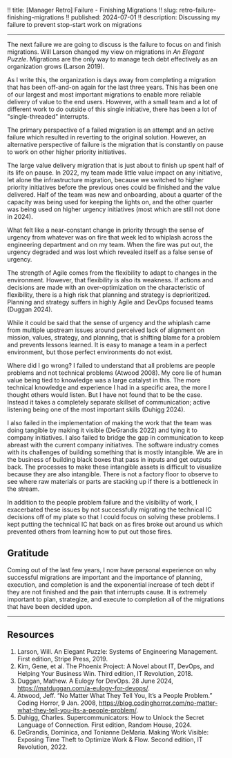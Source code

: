 !! title: [Manager Retro] Failure - Finishing Migrations
!! slug: retro-failure-finishing-migrations
!! published: 2024-07-01
!! description: Discussing my failure to prevent stop-start work on migrations

---

The next failure we are going to discuss is the failure to focus on and finish migrations. Will
Larson changed my view on migrations in _An Elegant Puzzle_. Migrations are the only way to manage
tech debt effectively as an organization grows (Larson 2019).

As I write this, the organization is days away from completing a migration that has been off-and-on
again for the last three years. This has been one of our largest and most important migrations to
enable more reliable delivery of value to the end users. However, with a small team and a lot of
different work to do outside of this single initiative, there has been a lot of "single-threaded"
interrupts.

The primary perspective of a failed migration is an attempt and an active failure which resulted in
reverting to the original solution. However, an alternative perspective of failure is the migration
that is constantly on pause to work on other higher priority initiatives.

The large value delivery migration that is just about to finish up spent half of its life on pause.
In 2022, my team made little value impact on any initiative, let alone the infrastructure
migration, because we switched to higher priority initiatives before the previous ones could be
finished and the value delivered. Half of the team was new and onboarding, about a quarter of the
capacity was being used for keeping the lights on, and the other quarter was being used on higher
urgency initiatives (most which are still not done in 2024). 

What felt like a near-constant change in priority through the sense of urgency from whatever was on
fire that week led to whiplash across the engineering department and on my team. When the fire was
put out, the urgency degraded and was lost which revealed itself as a false sense of urgency.

The strength of Agile comes from the flexibility to adapt to changes in the environment. However,
that flexibility is also its weakness. If actions and decisions are made with an over-optimization
on the characteristic of flexibility, there is a high risk that planning and strategy is
deprioritized. Planning and strategy suffers in highly Agile and DevOps focused teams (Duggan 2024). 

While it could be said that the sense of urgency and the whiplash came from multiple upstream issues
around perceived lack of alignment on mission, values, strategy, and planning, that is shifting
blame for a problem and prevents lessons learned. It is easy to manage a team in a perfect
environment, but those perfect environments do not exist.

Where did I go wrong? I failed to understand that all problems are people problems and not technical
problems (Atwood 2008). My core lie of human value being tied to knowledge was a large catalyst in
this. The more technical knowledge and experience I had in a specific area, the more I thought
others would listen. But I have not found that to be the case. Instead it takes a completely
separate skillset of communication; active listening being one of the most important skills (Duhigg
2024). 

I also failed in the implementation of making the work that the team was doing tangible by making it
visible (DeGrandis 2022) and tying it to company initiatives. I also failed to bridge the gap in
communication to keep abreast with the current company initiatives. The software industry comes with
its challenges of building something that is mostly intangible. We are in the business of building
black boxes that pass in inputs and get outputs back. The processes to make these intangible assets
is difficult to visualize because they are also intangible. There is not a factory floor to observe
to see where raw materials or parts are stacking up if there is a bottleneck in the stream.

In addition to the people problem failure and the visibility of work, I exacerbated these issues by
not successfully migrating the technical IC decisions off of my plate so that I could focus on
solving these problems. I kept putting the technical IC hat back on as fires broke out around us
which prevented others from learning how to put out those fires.


## Gratitude

Coming out of the last few years, I now have personal experience on why successful migrations are
important and the importance of planning, execution, and completion is and the exponential increase
of tech debt if they are not finished and the pain that interrupts cause. It is extremely important
to plan, strategize, and execute to completion all of the migrations that have been decided upon.


---

## Resources

1. Larson, Will. An Elegant Puzzle: Systems of Engineering Management. First edition, Stripe Press, 2019.
2. Kim, Gene, et al. The Phoenix Project: A Novel about IT, DevOps, and Helping Your Business Win. Third edition, IT Revolution, 2018.
3. Duggan, Mathew. A Eulogy for DevOps. 28 June 2024, https://matduggan.com/a-eulogy-for-devops/.
4. Atwood, Jeff. “No Matter What They Tell You, It’s a People Problem.” Coding Horror, 9 Jan. 2008, https://blog.codinghorror.com/no-matter-what-they-tell-you-its-a-people-problem/.
5. Duhigg, Charles. Supercommunicators: How to Unlock the Secret Language of Connection. First edition, Random House, 2024.
6. DeGrandis, Dominica, and Tonianne DeMaria. Making Work Visible: Exposing Time Theft to Optimize Work & Flow. Second edition, IT Revolution, 2022.

